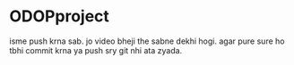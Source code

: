 # ODOPproject
isme push krna sab.
jo video bheji the sabne dekhi hogi. 
agar pure sure ho tbhi commit krna ya push sry git nhi ata zyada.